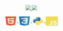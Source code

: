 <div align="center">
  <a href="https://github.com/davidviana">
  <img height="180em" src="https://github-readme-stats.vercel.app/api?username=davidviana&show_icons=true&theme=radical&include_all_commits=true&count_private=true"/>
  <img height="180em" src="https://github-readme-stats.vercel.app/api/top-langs/?username=davidviana&layout=compact&langs_count=7&theme=radical"/>
</div>
<div style="display: inline_block" align="center"><br>
  <img align="center" alt="vid-HTML" height="30" width="40" src="https://raw.githubusercontent.com/devicons/devicon/master/icons/html5/html5-original.svg">
  <img align="center" alt="vid-CSS" height="30" width="40" src="https://raw.githubusercontent.com/devicons/devicon/master/icons/css3/css3-original.svg">
  <img align="center" alt="vid-Python" height="30" width="40" src="https://raw.githubusercontent.com/devicons/devicon/master/icons/python/python-original.svg">
  <img align="center" alt="vid-JS" height="30" width="40" src="https://raw.githubusercontent.com/devicons/devicon/master/icons/javascript/javascript-plain.svg">
</div>
